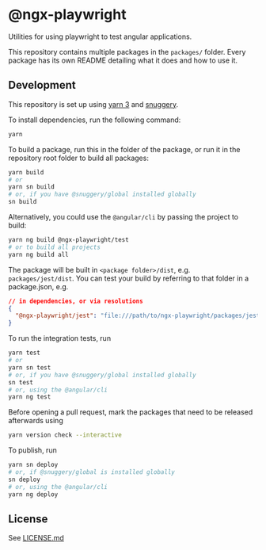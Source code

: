 # @ngx-playwright

Utilities for using playwright to test angular applications.

This repository contains multiple packages in the `packages/` folder. Every package has its own README detailing what it does and how to use it.

## Development

This repository is set up using [yarn 3](https://yarnpkg.com) and [snuggery](https://github.com/snuggery/snuggery).

To install dependencies, run the following command:

```bash
yarn
```

To build a package, run this in the folder of the package, or run it in the repository root folder to build all packages:

```bash
yarn build
# or
yarn sn build
# or, if you have @snuggery/global installed globally
sn build
```

Alternatively, you could use the `@angular/cli` by passing the project to build:

```bash
yarn ng build @ngx-playwright/test
# or to build all projects
yarn ng build all
```

The package will be built in `<package folder>/dist`, e.g. `packages/jest/dist`. You can test your build by referring to that folder in a package.json, e.g.

```json
// in dependencies, or via resolutions
{
  "@ngx-playwright/jest": "file:///path/to/ngx-playwright/packages/jest/dist"
}
```

To run the integration tests, run

```bash
yarn test
# or
yarn sn test
# or, if you have @snuggery/global installed globally
sn test
# or, using the @angular/cli
yarn ng test
```

Before opening a pull request, mark the packages that need to be released afterwards using

```bash
yarn version check --interactive
```

To publish, run

```bash
yarn sn deploy
# or, if @snuggery/global is installed globally
sn deploy
# or, using the @angular/cli
yarn ng deploy
```

## License

See [LICENSE.md](./LICENSE.md)
